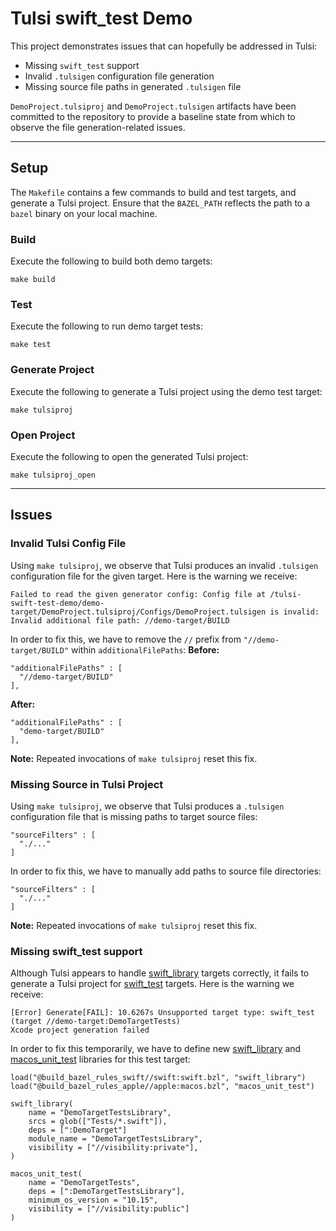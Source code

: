 # Tulsi swift_test Demo
This project demonstrates issues that can hopefully be addressed in Tulsi:
- Missing `swift_test` support
- Invalid `.tulsigen` configuration file generation
- Missing source file paths in generated `.tulsigen` file

`DemoProject.tulsiproj` and `DemoProject.tulsigen` artifacts have been committed to the repository to provide a baseline state from which to observe the file generation-related issues.

---

## Setup
The `Makefile` contains a few commands to build and test targets, and generate a Tulsi project. Ensure that the `BAZEL_PATH` reflects the path to a `bazel` binary on your local machine.

### Build
Execute the following to build both demo targets:
```
make build
```

### Test
Execute the following to run demo target tests:
```
make test
```

### Generate Project
Execute the following to generate a Tulsi project using the demo test target:
```
make tulsiproj
```

### Open Project
Execute the following to open the generated Tulsi project:
```
make tulsiproj_open
```

---

## Issues

### Invalid Tulsi Config File
Using `make tulsiproj`, we observe that Tulsi produces an invalid `.tulsigen` configuration file for the given target. Here is the warning we receive:
```
Failed to read the given generator config: Config file at /tulsi-swift-test-demo/demo-target/DemoProject.tulsiproj/Configs/DemoProject.tulsigen is invalid: Invalid additional file path: //demo-target/BUILD
```

In order to fix this, we have to remove the `//` prefix from `"//demo-target/BUILD"` within `additionalFilePaths`:
**Before:**
```
"additionalFilePaths" : [
  "//demo-target/BUILD"
],
```

**After:**
```
"additionalFilePaths" : [
  "demo-target/BUILD"
],
```

**Note:** Repeated invocations of `make tulsiproj` reset this fix.

### Missing Source in Tulsi Project
Using `make tulsiproj`, we observe that Tulsi produces a `.tulsigen` configuration file that is missing paths to target source files:
```
"sourceFilters" : [
  "./..."
]
```

In order to fix this, we have to manually add paths to source file directories:
```
"sourceFilters" : [
  "./..."
]
```

**Note:** Repeated invocations of `make tulsiproj` reset this fix.

### Missing swift_test support
Although Tulsi appears to handle [swift_library](https://github.com/bazelbuild/rules_swift/blob/9d472c1a0124a2f06ee234ce64fa174cba0637c9/swift/swift.bzl#L80) targets correctly, it fails to generate a Tulsi project for [swift_test](https://github.com/bazelbuild/rules_swift/blob/9d472c1a0124a2f06ee234ce64fa174cba0637c9/swift/swift.bzl#L81) targets. Here is the warning we receive:
```
[Error] Generate[FAIL]: 10.6267s Unsupported target type: swift_test (target //demo-target:DemoTargetTests)
Xcode project generation failed
```

In order to fix this temporarily, we have to define new [swift_library](https://github.com/bazelbuild/rules_swift/blob/9d472c1a0124a2f06ee234ce64fa174cba0637c9/swift/swift.bzl#L80) and [macos_unit_test](https://github.com/bazelbuild/rules_apple/blob/5819dc78d9233dce35d546f7a69690f075bbf1e5/apple/macos.bzl#L310) libraries for this test target:
```
load("@build_bazel_rules_swift//swift:swift.bzl", "swift_library")
load("@build_bazel_rules_apple//apple:macos.bzl", "macos_unit_test")

swift_library(
    name = "DemoTargetTestsLibrary",
    srcs = glob(["Tests/*.swift"]),
    deps = [":DemoTarget"]
    module_name = "DemoTargetTestsLibrary",
    visibility = ["//visibility:private"],
)

macos_unit_test(
    name = "DemoTargetTests",
    deps = [":DemoTargetTestsLibrary"],
    minimum_os_version = "10.15",
    visibility = ["//visibility:public"]
)
```
